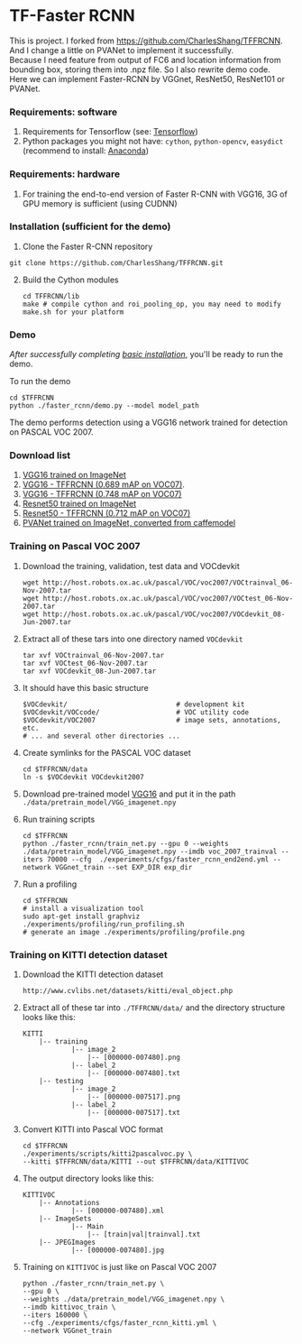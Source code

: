 # TF-Faster RCNN
This is project. I forked from https://github.com/CharlesShang/TFFRCNN.
</br> And I change a little on PVANet to implement it successfully.
</br> Because I need feature from output of FC6 and location information from bounding box, storing them into .npz file. So I also rewrite demo code. 
</br> Here we can implement Faster-RCNN by VGGnet, ResNet50, ResNet101 or PVANet.

### Requirements: software
1. Requirements for Tensorflow (see: [Tensorflow](https://www.tensorflow.org/))
2. Python packages you might not have: `cython`, `python-opencv`, `easydict` (recommend to install: [Anaconda](https://www.continuum.io/downloads))

### Requirements: hardware
1. For training the end-to-end version of Faster R-CNN with VGG16, 3G of GPU memory is sufficient (using CUDNN)

### Installation (sufficient for the demo)
1. Clone the Faster R-CNN repository
  ```Shell
  git clone https://github.com/CharlesShang/TFFRCNN.git
  ```

2. Build the Cython modules
    ```Shell
    cd TFFRCNN/lib
    make # compile cython and roi_pooling_op, you may need to modify make.sh for your platform
    ```

### Demo
*After successfully completing [basic installation](#installation-sufficient-for-the-demo)*, you'll be ready to run the demo.

To run the demo
```Shell
cd $TFFRCNN
python ./faster_rcnn/demo.py --model model_path
```
The demo performs detection using a VGG16 network trained for detection on PASCAL VOC 2007.

### Download list
1. [VGG16 trained on ImageNet](https://drive.google.com/open?id=0ByuDEGFYmWsbNVF5eExySUtMZmM)
2. [VGG16 - TFFRCNN (0.689 mAP on VOC07)](https://drive.google.com/file/d/0B_xFdh9onPagX0JWRlR0cTZ5OGc/view?usp=sharing).
3. [VGG16 - TFFRCNN (0.748 mAP on VOC07)](https://drive.google.com/file/d/0B_xFdh9onPagVmt5VHlCU25vUEE/view?usp=sharing)
4. [Resnet50 trained on ImageNet](https://drive.google.com/file/d/0B_xFdh9onPagSWU1ZTAxUTZkZTQ/view?usp=sharing)
5. [Resnet50 - TFFRCNN (0.712 mAP on VOC07)](https://drive.google.com/file/d/0B_xFdh9onPagbXk1b0FIeDRJaU0/view?usp=sharing)
6. [PVANet trained on ImageNet, converted from caffemodel](https://drive.google.com/open?id=0B_xFdh9onPagQnJBdWl3VGQxam8)

### Training on Pascal VOC 2007
1. Download the training, validation, test data and VOCdevkit

    ```Shell
    wget http://host.robots.ox.ac.uk/pascal/VOC/voc2007/VOCtrainval_06-Nov-2007.tar
    wget http://host.robots.ox.ac.uk/pascal/VOC/voc2007/VOCtest_06-Nov-2007.tar
    wget http://host.robots.ox.ac.uk/pascal/VOC/voc2007/VOCdevkit_08-Jun-2007.tar
    ```

2. Extract all of these tars into one directory named `VOCdevkit`

    ```Shell
    tar xvf VOCtrainval_06-Nov-2007.tar
    tar xvf VOCtest_06-Nov-2007.tar
    tar xvf VOCdevkit_08-Jun-2007.tar
    ```

3. It should have this basic structure

    ```Shell
    $VOCdevkit/                           # development kit
    $VOCdevkit/VOCcode/                   # VOC utility code
    $VOCdevkit/VOC2007                    # image sets, annotations, etc.
    # ... and several other directories ...
    ```

4. Create symlinks for the PASCAL VOC dataset

    ```Shell
    cd $TFFRCNN/data
    ln -s $VOCdevkit VOCdevkit2007
    ```

5. Download pre-trained model [VGG16](https://drive.google.com/open?id=0ByuDEGFYmWsbNVF5eExySUtMZmM) and put it in the path `./data/pretrain_model/VGG_imagenet.npy`

6. Run training scripts 

    ```Shell
    cd $TFFRCNN
    python ./faster_rcnn/train_net.py --gpu 0 --weights ./data/pretrain_model/VGG_imagenet.npy --imdb voc_2007_trainval --iters 70000 --cfg  ./experiments/cfgs/faster_rcnn_end2end.yml --network VGGnet_train --set EXP_DIR exp_dir
    ```

7. Run a profiling

    ```Shell
    cd $TFFRCNN
    # install a visualization tool
    sudo apt-get install graphviz  
    ./experiments/profiling/run_profiling.sh 
    # generate an image ./experiments/profiling/profile.png
    ```

### Training on KITTI detection dataset
1. Download the KITTI detection dataset

    ```
    http://www.cvlibs.net/datasets/kitti/eval_object.php
    ```

2. Extract all of these tar into `./TFFRCNN/data/` and the directory structure looks like this:
    
    ```
    KITTI
        |-- training
                |-- image_2
                    |-- [000000-007480].png
                |-- label_2
                    |-- [000000-007480].txt
        |-- testing
                |-- image_2
                    |-- [000000-007517].png
                |-- label_2
                    |-- [000000-007517].txt
    ```

3. Convert KITTI into Pascal VOC format
    
    ```Shell
    cd $TFFRCNN
    ./experiments/scripts/kitti2pascalvoc.py \
    --kitti $TFFRCNN/data/KITTI --out $TFFRCNN/data/KITTIVOC
    ```

4. The output directory looks like this:

    ```
    KITTIVOC
        |-- Annotations
                |-- [000000-007480].xml
        |-- ImageSets
                |-- Main
                    |-- [train|val|trainval].txt
        |-- JPEGImages
                |-- [000000-007480].jpg
    ```

5. Training on `KITTIVOC` is just like on Pascal VOC 2007

    ```Shell
    python ./faster_rcnn/train_net.py \
    --gpu 0 \
    --weights ./data/pretrain_model/VGG_imagenet.npy \
    --imdb kittivoc_train \
    --iters 160000 \
    --cfg ./experiments/cfgs/faster_rcnn_kitti.yml \
    --network VGGnet_train
    ```


